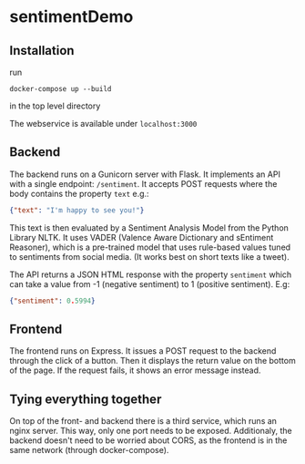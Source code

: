 # sentimentDemo


## Installation
run
```
docker-compose up --build
``` 
in the top level directory

The webservice is available under `localhost:3000`

## Backend
The backend runs on a Gunicorn server with Flask. It implements an API with a single endpoint: `/sentiment`. It accepts POST requests where the body contains the property `text` e.g.:

```JSON
{"text": "I'm happy to see you!"}
``` 

This text is then evaluated by a Sentiment Analysis Model from the Python Library NLTK. It uses VADER (Valence Aware Dictionary and sEntiment Reasoner), which is a pre-trained model that uses rule-based values tuned to sentiments from social media. (It works best on short texts like a tweet).

The API returns a JSON HTML response with the property `sentiment` which can take a value from -1 (negative sentiment) to 1 (positive sentiment). E.g: 

```JSON
{"sentiment": 0.5994}
```

## Frontend
The frontend runs on Express. It issues a POST request to the backend through the click of a button. Then it displays the return value on the bottom of the page. If the request fails, it shows an error message instead.

## Tying everything together
On top of the front- and backend there is a third service, which runs an nginx server. This way, only one port needs to be exposed. Additionaly, the backend doesn't need to be worried about CORS, as the frontend is in the same network (through docker-compose).
